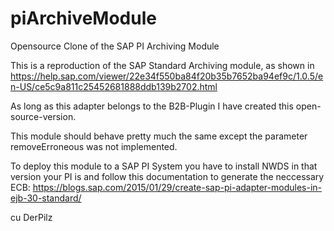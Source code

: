 # piArchiveModule
Opensource Clone of the SAP PI Archiving Module

This is a reproduction of the SAP Standard Archiving module, as shown in 
https://help.sap.com/viewer/22e34f550ba84f20b35b7652ba94ef9c/1.0.5/en-US/ce5c9a811c25452681888ddb139b2702.html 

As long as this adapter belongs to the B2B-Plugin I have created this open-source-version.



This  module should behave pretty much the same except the parameter removeErroneous was not implemented.

To deploy this module to a SAP PI System you have to install NWDS in that version your PI is and follow this
documentation to generate the neccessary ECB:
https://blogs.sap.com/2015/01/29/create-sap-pi-adapter-modules-in-ejb-30-standard/

cu
 DerPilz

